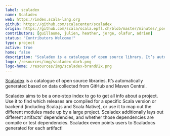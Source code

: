 ```yaml
---
label: scaladex
name: Scaladex
web: https://index.scala-lang.org
github: https://github.com/scalacenter/scaladex
origin: https://github.com/scala/scala.epfl.ch/blob/master/minutes/_posts/2016-06-06-may-9-2016.md#scala-center-activities
contributors: [guillaume, julien, heather, jorge, olafur, adrien]
status: "Contributors Welcome!"
type: project
active: true
home: false
description: "Scaladex is a catalogue of open source library. It’s auto generated based on data from GitHub and Maven Central."
logo: /resources/img/scaladex-dark.png
logo-home: /resources/img/scaladex-brand@2x.png
---
```

[Scaladex](https://index.scala-lang.org) is a catalogue of open source libraries. It’s automatically generated based on data collected from GitHub and Maven Central.

Scaladex aims to be a one-stop index to go to get all info about a project. Use it to find which releases are compiled for a specific Scala version or backend (including Scala.js and Scala Native), or use it to map out the different modules made up by a large project. Scaladex additionally lays out different artifacts' dependencies, and whether those dependencies are compile or test dependencies. Scaladex even points users to Scaladocs generated for each artifact!
